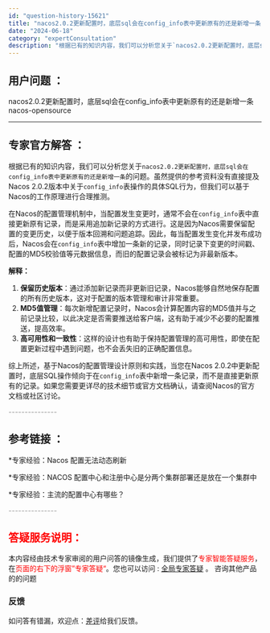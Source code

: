 ```yaml
---
id: "question-history-15621"
title: "nacos2.0.2更新配置时，底层sql会在config_info表中更新原有的还是新增一条 nacos-opensource"
date: "2024-06-18"
category: "expertConsultation"
description: "根据已有的知识内容，我们可以分析您关于`nacos2.0.2更新配置时，底层sql会在config_info表中更新原有的还是新增一条`的问题。虽然提供的参考资料没有直接提及Nacos 2.0.2版本中关于`config_info`表操作的具体SQL行为，但我们可以基于Nacos的工作原理进行合理推"
---
```


## 用户问题 ： 
 nacos2.0.2更新配置时，底层sql会在config_info表中更新原有的还是新增一条 nacos-opensource 

---------------
## 专家官方解答 ：

根据已有的知识内容，我们可以分析您关于`nacos2.0.2更新配置时，底层sql会在config_info表中更新原有的还是新增一条`的问题。虽然提供的参考资料没有直接提及Nacos 2.0.2版本中关于`config_info`表操作的具体SQL行为，但我们可以基于Nacos的工作原理进行合理推测。

在Nacos的配置管理机制中，当配置发生变更时，通常不会在`config_info`表中直接更新原有记录，而是采用追加新记录的方式进行。这是因为Nacos需要保留配置的变更历史，以便于版本回溯和问题追踪。因此，每当配置发生变化并发布成功后，Nacos会在`config_info`表中增加一条新的记录，同时记录下变更的时间戳、配置的MD5校验值等元数据信息，而旧的配置记录会被标记为非最新版本。

**解释：**
1. **保留历史版本**：通过添加新记录而非更新旧记录，Nacos能够自然地保存配置的所有历史版本，这对于配置的版本管理和审计非常重要。
2. **MD5值管理**：每次新增配置记录时，Nacos会计算配置内容的MD5值并与之前记录比较，以此决定是否需要推送给客户端，这有助于减少不必要的配置推送，提高效率。
3. **高可用性和一致性**：这样的设计也有助于保持配置管理的高可用性，即使在配置更新过程中遇到问题，也不会丢失旧的正确配置信息。

综上所述，基于Nacos的配置管理设计原则和实践，当您在Nacos 2.0.2中更新配置时，底层SQL操作倾向于在`config_info`表中新增一条记录，而不是直接更新原有的记录。如果您需要更详尽的技术细节或官方文档确认，请查阅Nacos的官方文档或社区讨论。


<font color="#949494">---------------</font> 


## 参考链接 ：

*专家经验：Nacos 配置无法动态刷新 
 
 *专家经验：NACOS 配置中心和注册中心是分两个集群部署还是放在一个集群中 
 
 *专家经验：主流的配置中心有哪些？ 


 <font color="#949494">---------------</font> 
 


## <font color="#FF0000">答疑服务说明：</font> 

本内容经由技术专家审阅的用户问答的镜像生成，我们提供了<font color="#FF0000">专家智能答疑服务</font>，在<font color="#FF0000">页面的右下的浮窗”专家答疑“</font>。您也可以访问 : [全局专家答疑](https://opensource.alibaba.com/chatBot) 。 咨询其他产品的的问题

### 反馈
如问答有错漏，欢迎点：[差评](https://ai.nacos.io/user/feedbackByEnhancerGradePOJOID?enhancerGradePOJOId=15680)给我们反馈。
